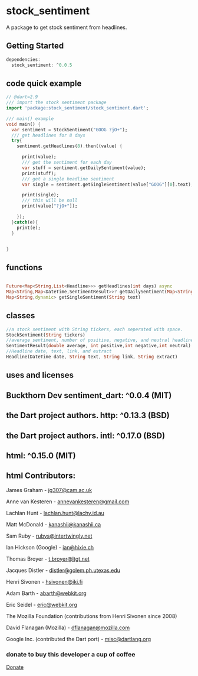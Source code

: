 # stock_sentiment

A package to get stock sentiment from headlines.

## Getting Started

```groovy
dependencies:
  stock_sentiment: ^0.0.5

```

## code quick example
```dart
// @dart=2.9
/// import the stock sentiment package
import 'package:stock_sentiment/stock_sentiment.dart';

/// main() example
void main() {
  var sentiment = StockSentiment("GOOG ?jO+");
  /// get headlines for 8 days
  try{
    sentiment.getHeadlines(8).then((value) {

      print(value);
      /// get the sentiment for each day
      var stuff = sentiment.getDailySentiment(value);
      print(stuff);
      /// get a single headline sentiment
      var single = sentiment.getSingleSentiment(value["GOOG"][0].text);

      print(single);
      /// this will be null
      print(value["?jO+"]);

    });
  }catch(e){
    print(e);
  }


}
```

## functions
```dart

Future<Map<String,List<Headline>>> getHeadlines(int days) async
Map<String,Map<DateTime,SentimentResult>>? getDailySentiment(Map<String,List<Headline>> map)
Map<String,dynamic> getSingleSentiment(String text)

```

## classes
```dart
//a stock sentiment with String tickers, each seperated with space.
StockSentiment(String tickers)
//average sentiment, number of positive, negative, and neutral headlines
SentimentResult(double average, int positive,int negative,int neutral)
//Headline date, text, link, and extract
Headline(DateTime date, String text, String link, String extract)
```


## uses and licenses
## Buckthorn Dev sentiment_dart: ^0.0.4 (MIT)
## the Dart project authors. http: ^0.13.3 (BSD)
## the Dart project authors. intl: ^0.17.0 (BSD)
## html: ^0.15.0 (MIT)
## html Contributors:

James Graham - jg307@cam.ac.uk

Anne van Kesteren - annevankesteren@gmail.com

Lachlan Hunt - lachlan.hunt@lachy.id.au

Matt McDonald - kanashii@kanashii.ca

Sam Ruby - rubys@intertwingly.net

Ian Hickson (Google) - ian@hixie.ch

Thomas Broyer - t.broyer@ltgt.net

Jacques Distler - distler@golem.ph.utexas.edu

Henri Sivonen - hsivonen@iki.fi

Adam Barth - abarth@webkit.org

Eric Seidel - eric@webkit.org

The Mozilla Foundation (contributions from Henri Sivonen since 2008)

David Flanagan (Mozilla) - dflanagan@mozilla.com

Google Inc. (contributed the Dart port) - misc@dartlang.org


### donate to buy this developer a cup of coffee

[Donate](https://commerce.coinbase.com/checkout/f5231452-a3f0-4cfd-bfa7-f0275ec5990e)